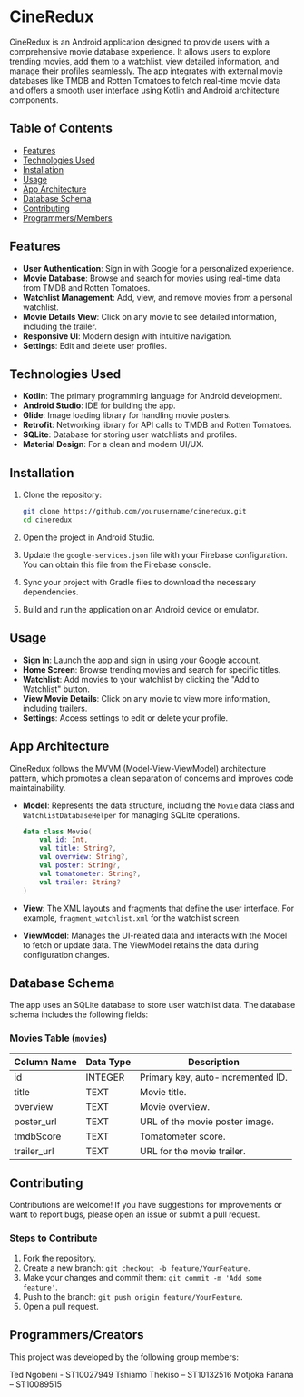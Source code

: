 

# CineRedux

CineRedux is an Android application designed to provide users with a comprehensive movie database experience. It allows users to explore trending movies, add them to a watchlist, view detailed information, and manage their profiles seamlessly. The app integrates with external movie databases like TMDB and Rotten Tomatoes to fetch real-time movie data and offers a smooth user interface using Kotlin and Android architecture components.

## Table of Contents

- [Features](#features)
- [Technologies Used](#technologies-used)
- [Installation](#installation)
- [Usage](#usage)
- [App Architecture](#app-architecture)
- [Database Schema](#database-schema)
- [Contributing](#contributing)
- [Programmers/Members](#Programmers/Creators)

## Features

- **User Authentication**: Sign in with Google for a personalized experience.
- **Movie Database**: Browse and search for movies using real-time data from TMDB and Rotten Tomatoes.
- **Watchlist Management**: Add, view, and remove movies from a personal watchlist.
- **Movie Details View**: Click on any movie to see detailed information, including the trailer.
- **Responsive UI**: Modern design with intuitive navigation.
- **Settings**: Edit and delete user profiles.

## Technologies Used

- **Kotlin**: The primary programming language for Android development.
- **Android Studio**: IDE for building the app.
- **Glide**: Image loading library for handling movie posters.
- **Retrofit**: Networking library for API calls to TMDB and Rotten Tomatoes.
- **SQLite**: Database for storing user watchlists and profiles.
- **Material Design**: For a clean and modern UI/UX.

## Installation

1. Clone the repository:

   ```bash
   git clone https://github.com/yourusername/cineredux.git
   cd cineredux
   ```

2. Open the project in Android Studio.

3. Update the `google-services.json` file with your Firebase configuration. You can obtain this file from the Firebase console.

4. Sync your project with Gradle files to download the necessary dependencies.

5. Build and run the application on an Android device or emulator.

## Usage

- **Sign In**: Launch the app and sign in using your Google account.
- **Home Screen**: Browse trending movies and search for specific titles.
- **Watchlist**: Add movies to your watchlist by clicking the "Add to Watchlist" button.
- **View Movie Details**: Click on any movie to view more information, including trailers.
- **Settings**: Access settings to edit or delete your profile.

## App Architecture

CineRedux follows the MVVM (Model-View-ViewModel) architecture pattern, which promotes a clean separation of concerns and improves code maintainability. 

- **Model**: Represents the data structure, including the `Movie` data class and `WatchlistDatabaseHelper` for managing SQLite operations.
  
  ```kotlin
  data class Movie(
      val id: Int,
      val title: String?,
      val overview: String?,
      val poster: String?,
      val tomatometer: String?,
      val trailer: String?
  )
  ```

- **View**: The XML layouts and fragments that define the user interface. For example, `fragment_watchlist.xml` for the watchlist screen.

- **ViewModel**: Manages the UI-related data and interacts with the Model to fetch or update data. The ViewModel retains the data during configuration changes.

## Database Schema

The app uses an SQLite database to store user watchlist data. The database schema includes the following fields:

### Movies Table (`movies`)

| Column Name     | Data Type | Description                       |
|------------------|-----------|-----------------------------------|
| id               | INTEGER   | Primary key, auto-incremented ID. |
| title            | TEXT      | Movie title.                      |
| overview         | TEXT      | Movie overview.                   |
| poster_url       | TEXT      | URL of the movie poster image.    |
| tmdbScore        | TEXT      | Tomatometer score.                |
| trailer_url      | TEXT      | URL for the movie trailer.        |

## Contributing

Contributions are welcome! If you have suggestions for improvements or want to report bugs, please open an issue or submit a pull request.

### Steps to Contribute

1. Fork the repository.
2. Create a new branch: `git checkout -b feature/YourFeature`.
3. Make your changes and commit them: `git commit -m 'Add some feature'`.
4. Push to the branch: `git push origin feature/YourFeature`.
5. Open a pull request.

## Programmers/Creators
This project was developed by the following group members:

Ted Ngobeni - ST10027949
Tshiamo Thekiso – ST10132516
Motjoka Fanana – ST10089515
